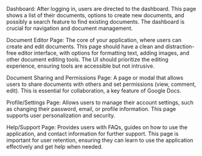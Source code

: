 Dashboard: After logging in, users are directed to the dashboard. This page shows a list of their documents, options to create new documents, and possibly a search feature to find existing documents. The dashboard is crucial for navigation and document management.

Document Editor Page: The core of your application, where users can create and edit documents. This page should have a clean and distraction-free editor interface, with options for formatting text, adding images, and other document editing tools. The UI should prioritize the editing experience, ensuring tools are accessible but not intrusive.

Document Sharing and Permissions Page: A page or modal that allows users to share documents with others and set permissions (view, comment, edit). This is essential for collaboration, a key feature of Google Docs.

Profile/Settings Page: Allows users to manage their account settings, such as changing their password, email, or profile information. This page supports user personalization and security.

Help/Support Page: Provides users with FAQs, guides on how to use the application, and contact information for further support. This page is important for user retention, ensuring they can learn to use the application effectively and get help when needed.